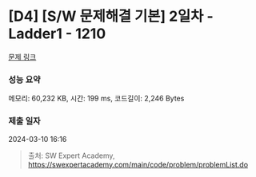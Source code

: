 # [D4] [S/W 문제해결 기본] 2일차 - Ladder1 - 1210 

[문제 링크](https://swexpertacademy.com/main/code/problem/problemDetail.do?contestProbId=AV14ABYKADACFAYh) 

### 성능 요약

메모리: 60,232 KB, 시간: 199 ms, 코드길이: 2,246 Bytes

### 제출 일자

2024-03-10 16:16



> 출처: SW Expert Academy, https://swexpertacademy.com/main/code/problem/problemList.do